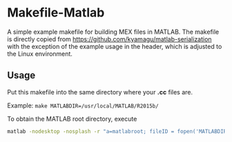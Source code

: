 # Makefile-Matlab

A simple example makefile for building MEX files in MATLAB. The makefile is directly copied from https://github.com/kyamagu/matlab-serialization with the exception of the example usage in the header, which is adjusted to the Linux environment.



## Usage

Put this makefile into the same directory where your **.cc** files are.

Example: `make MATLABDIR=/usr/local/MATLAB/R2015b/`

To obtain the MATLAB root directory, execute

````bash
matlab -nodesktop -nosplash -r "a=matlabroot; fileID = fopen('MATLABDIR.txt','w'); fprintf(fileID, '%s', a); fclose(fileID); quit"
````

